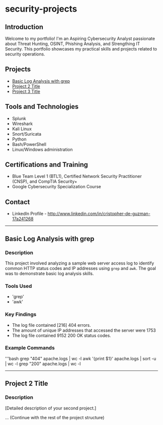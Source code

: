 # security-projects

## Introduction

Welcome to my portfolio! I'm an Aspiring Cybersecurity Analyst passionate about Threat Hunting, OSINT, Phishing Analysis, and Strengthing IT Security. This portfolio showcases my practical skills and projects related to security operations.

## Projects

-   [Basic Log Analysis with grep](#basic-log-analysis-with-grep)
-   [Project 2 Title](#project-2-title)
-   [Project 3 Title](#project-3-title)

## Tools and Technologies

-   Splunk
-   Wireshark
-   Kali Linux
-   Snort/Suricata
-   Python
-   Bash/PowerShell
-   Linux/Windows administration

## Certifications and Training

-   Blue Team Level 1 (BTL1), Certified Network Security Practitioner (CNSP), and CompTIA Security+
-   Google Cybersecurity Specialization Course

## Contact

-   LinkedIn Profile - http://www.linkedin.com/in/cristopher-de-guzman-17a241268

---

## Basic Log Analysis with grep

### Description

This project involved analyzing a sample web server access log to identify common HTTP status codes and IP addresses using `grep` and `awk`. The goal was to demonstrate basic log analysis skills.

### Tools Used

-   'grep'
-   'awk'

### Key Findings

-   The log file contained [216] 404 errors.
-   The amount of unique IP addresses that accessed the server were
    1753
-   The log file contained 9152 200 OK status codes.

### Example Commands

'''bash
grep "404" apache.logs | wc -l
awk '{print $1}' apache.logs | sort -u | wc -l
grep "200" apache.logs | wc -l

---

## Project 2 Title

### Description

[Detailed description of your second project.]

... (Continue with the rest of the project structure)

